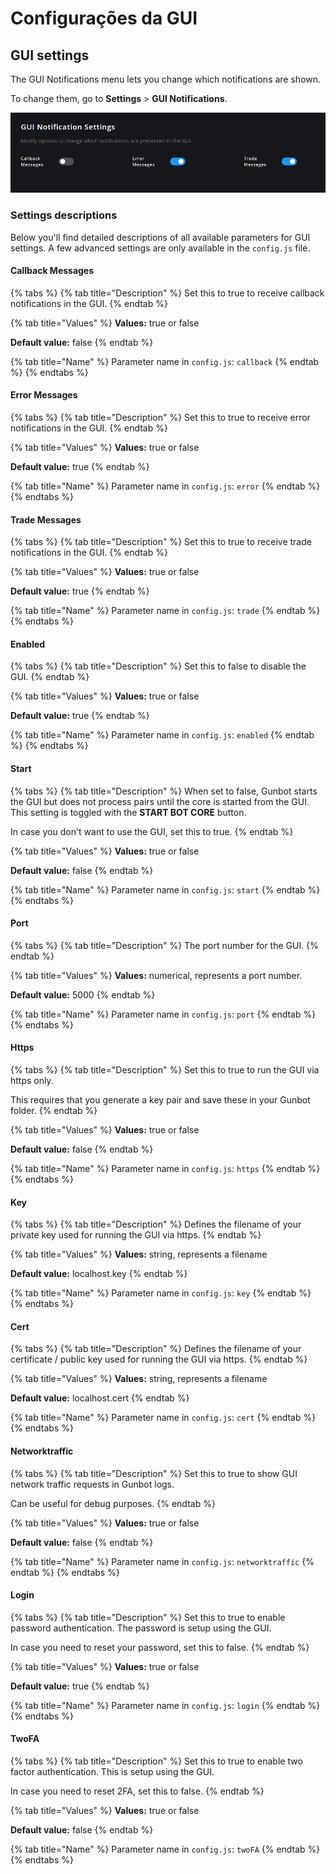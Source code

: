# Configurações da GUI

## GUI settings

The GUI Notifications menu lets you change which notifications are shown.

To change them, go to **Settings** &gt; **GUI Notifications**.

![](../../.gitbook/assets/image-21.png)

### Settings descriptions

Below you'll find detailed descriptions of all available parameters for GUI settings. A few advanced settings are only available in the `config.js` file.

#### Callback Messages

{% tabs %}
{% tab title="Description" %}
Set this to true to receive callback notifications in the GUI.
{% endtab %}

{% tab title="Values" %}
**Values:** true or false

**Default value:** false
{% endtab %}

{% tab title="Name" %}
Parameter name in `config.js`: `callback`
{% endtab %}
{% endtabs %}

#### Error Messages

{% tabs %}
{% tab title="Description" %}
Set this to true to receive error notifications in the GUI.
{% endtab %}

{% tab title="Values" %}
**Values:** true or false

**Default value:** true
{% endtab %}

{% tab title="Name" %}
Parameter name in `config.js`: `error`
{% endtab %}
{% endtabs %}

#### Trade Messages

{% tabs %}
{% tab title="Description" %}
Set this to true to receive trade notifications in the GUI.
{% endtab %}

{% tab title="Values" %}
**Values:** true or false

**Default value:** true
{% endtab %}

{% tab title="Name" %}
Parameter name in `config.js`: `trade`
{% endtab %}
{% endtabs %}

#### Enabled

{% tabs %}
{% tab title="Description" %}
Set this to false to disable the GUI.
{% endtab %}

{% tab title="Values" %}
**Values:** true or false

**Default value:** true
{% endtab %}

{% tab title="Name" %}
Parameter name in `config.js`: `enabled`
{% endtab %}
{% endtabs %}

#### Start

{% tabs %}
{% tab title="Description" %}
When set to false, Gunbot starts the GUI but does not process pairs until the core is started from the GUI. This setting is toggled with the **START BOT CORE** button.

In case you don't want to use the GUI, set this to true.
{% endtab %}

{% tab title="Values" %}
**Values:** true or false

**Default value:** false
{% endtab %}

{% tab title="Name" %}
Parameter name in `config.js`: `start`
{% endtab %}
{% endtabs %}

#### Port

{% tabs %}
{% tab title="Description" %}
The port number for the GUI.
{% endtab %}

{% tab title="Values" %}
**Values:** numerical, represents a port number.

**Default value:** 5000
{% endtab %}

{% tab title="Name" %}
Parameter name in `config.js`: `port`
{% endtab %}
{% endtabs %}

#### Https

{% tabs %}
{% tab title="Description" %}
Set this to true to run the GUI via https only.

This requires that you generate a key pair and save these in your Gunbot folder.
{% endtab %}

{% tab title="Values" %}
**Values:** true or false

**Default value:** false
{% endtab %}

{% tab title="Name" %}
Parameter name in `config.js`: `https`
{% endtab %}
{% endtabs %}

#### Key

{% tabs %}
{% tab title="Description" %}
Defines the filename of your private key used for running the GUI via https.
{% endtab %}

{% tab title="Values" %}
**Values:** string, represents a filename

**Default value:** localhost.key
{% endtab %}

{% tab title="Name" %}
Parameter name in `config.js`: `key`
{% endtab %}
{% endtabs %}

#### Cert

{% tabs %}
{% tab title="Description" %}
Defines the filename of your certificate / public key used for running the GUI via https.
{% endtab %}

{% tab title="Values" %}
**Values:** string, represents a filename

**Default value:** localhost.cert
{% endtab %}

{% tab title="Name" %}
Parameter name in `config.js`: `cert`
{% endtab %}
{% endtabs %}

#### Networktraffic

{% tabs %}
{% tab title="Description" %}
Set this to true to show GUI network traffic requests in Gunbot logs.

Can be useful for debug purposes.
{% endtab %}

{% tab title="Values" %}
**Values:** true or false

**Default value:** false
{% endtab %}

{% tab title="Name" %}
Parameter name in `config.js`: `networktraffic`
{% endtab %}
{% endtabs %}

#### Login

{% tabs %}
{% tab title="Description" %}
Set this to true to enable password authentication. The password is setup using the GUI.

In case you need to reset your password, set this to false.
{% endtab %}

{% tab title="Values" %}
**Values:** true or false

**Default value:** true
{% endtab %}

{% tab title="Name" %}
Parameter name in `config.js`: `login`
{% endtab %}
{% endtabs %}

#### TwoFA

{% tabs %}
{% tab title="Description" %}
Set this to true to enable two factor authentication. This is setup using the GUI.

In case you need to reset 2FA, set this to false.
{% endtab %}

{% tab title="Values" %}
**Values:** true or false

**Default value:** false
{% endtab %}

{% tab title="Name" %}
Parameter name in `config.js`: `twoFA`
{% endtab %}
{% endtabs %}

